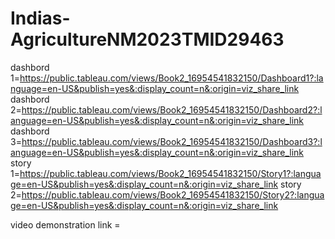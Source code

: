 # Indias-AgricultureNM2023TMID29463


dashbord 1=https://public.tableau.com/views/Book2_16954541832150/Dashboard1?:language=en-US&publish=yes&:display_count=n&:origin=viz_share_link
dashbord 2=https://public.tableau.com/views/Book2_16954541832150/Dashboard2?:language=en-US&publish=yes&:display_count=n&:origin=viz_share_link
dashbord 3=https://public.tableau.com/views/Book2_16954541832150/Dashboard3?:language=en-US&publish=yes&:display_count=n&:origin=viz_share_link
story 1=https://public.tableau.com/views/Book2_16954541832150/Story1?:language=en-US&publish=yes&:display_count=n&:origin=viz_share_link
story 2=https://public.tableau.com/views/Book2_16954541832150/Story2?:language=en-US&publish=yes&:display_count=n&:origin=viz_share_link


video demonstration link =
